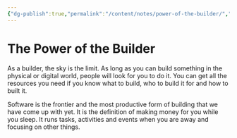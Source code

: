 ```yaml
---
{"dg-publish":true,"permalink":"/content/notes/power-of-the-builder/","noteIcon":""}
---
```


# The Power of the Builder

As a builder, the sky is the limit. As long as you can build something in the physical or digital world, people will look for you to do it. You can get all the resources you need if you know what to build, who to build it for and how to built it. 

Software is the frontier and the most productive form of building that we have come up with yet. It is the definition of making money for you while you sleep. It runs tasks, activities and events when you are away and focusing on other things.